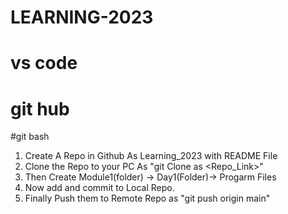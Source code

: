 # LEARNING-2023
# vs code
# git hub
#git bash
1. Create A Repo in Github As Learning_2023 with README File
2. Clone the Repo to your PC As "git Clone as <Repo_Link>"
3. Then Create Module1(folder) -> Day1(Folder)-> Progarm Files
4. Now add and commit to Local Repo.
5. Finally Push them to Remote Repo as "git push origin main"
